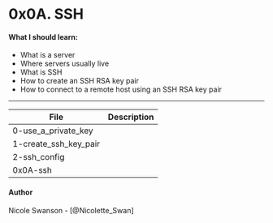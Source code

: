 # 0x0A. SSH
#### What I should learn:
- What is a server
- Where servers usually live
- What is SSH
- How to create an SSH RSA key pair
- How to connect to a remote host using an SSH RSA key pair

---
File | Description
-----|------------
0-use\_a\_private\_key |
1-create\_ssh\_key\_pair |
2-ssh\_config |
0x0A-ssh |

#### Author
Nicole Swanson - [@Nicolette_Swan]
